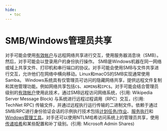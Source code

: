 ```yaml
---
hide:
  - toc
---
```


# SMB/Windows管理员共享

对手可能会使用[有效帐户](https://attack.mitre.org/techniques/T1078)与远程网络共享进行交互，使用服务器消息块（SMB）。然后，对手可能会以登录用户的身份执行操作。  SMB是Windows机器在同一网络或域上共享文件、打印机和串行端口的协议。对手可能会使用SMB与文件共享进行交互，允许他们在网络中横向移动。Linux和macOS的SMB实现通常使用Samba。  Windows系统具有仅管理员可访问的隐藏网络共享，提供远程文件复制和其他管理功能。例如网络共享包括`C$`、`ADMIN$`和`IPC$`。对手可能会结合管理员级别的[有效帐户](https://attack.mitre.org/techniques/T1078)使用此技术，通过SMB远程访问网络系统，(引用: Wikipedia Server Message Block) 与系统进行远程过程调用（RPC）交互，(引用: TechNet RPC) 传输文件，并通过远程执行运行传输的二进制文件。依赖于通过SMB/RPC进行身份验证会话的示例执行技术包括[计划任务/作业](https://attack.mitre.org/techniques/T1053)、[服务执行](https://attack.mitre.org/techniques/T1569/002)和[Windows管理工具](https://attack.mitre.org/techniques/T1047)。对手还可以使用NTLM哈希访问系统上的管理员共享，使用[传递哈希](https://attack.mitre.org/techniques/T1550/002)和某些配置和补丁级别。(引用: Microsoft Admin Shares)
